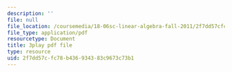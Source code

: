 ```yaml
---
description: ''
file: null
file_location: /coursemedia/18-06sc-linear-algebra-fall-2011/2f7dd57cfc78b436934383c9673c73b1_IZqwi0wJovM.pdf
file_type: application/pdf
resourcetype: Document
title: 3play pdf file
type: resource
uid: 2f7dd57c-fc78-b436-9343-83c9673c73b1
---
```

